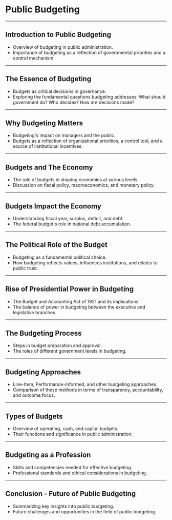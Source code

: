 # Public Budgeting

---

## Introduction to Public Budgeting
- Overview of budgeting in public administration.
- Importance of budgeting as a reflection of governmental priorities and a control mechanism.

---

## The Essence of Budgeting
- Budgets as critical decisions in governance.
- Exploring the fundamental questions budgeting addresses: What should government do? Who decides? How are decisions made?

---

## Why Budgeting Matters
- Budgeting's impact on managers and the public.
- Budgets as a reflection of organizational priorities, a control tool, and a source of institutional incentives.

---

## Budgets and The Economy
- The role of budgets in shaping economies at various levels.
- Discussion on fiscal policy, macroeconomics, and monetary policy.

---

## Budgets Impact the Economy
- Understanding fiscal year, surplus, deficit, and debt.
- The federal budget's role in national debt accumulation.

---

## The Political Role of the Budget
- Budgeting as a fundamental political choice.
- How budgeting reflects values, influences institutions, and relates to public trust.

---

## Rise of Presidential Power in Budgeting
- The Budget and Accounting Act of 1921 and its implications.
- The balance of power in budgeting between the executive and legislative branches.

---

## The Budgeting Process
- Steps in budget preparation and approval.
- The roles of different government levels in budgeting.

---

## Budgeting Approaches
- Line-Item, Performance-Informed, and other budgeting approaches.
- Comparison of these methods in terms of transparency, accountability, and outcome focus.

---

## Types of Budgets
- Overview of operating, cash, and capital budgets.
- Their functions and significance in public administration.

---

## Budgeting as a Profession
- Skills and competencies needed for effective budgeting.
- Professional standards and ethical considerations in budgeting.

---

## Conclusion - Future of Public Budgeting
- Summarizing key insights into public budgeting.
- Future challenges and opportunities in the field of public budgeting.

